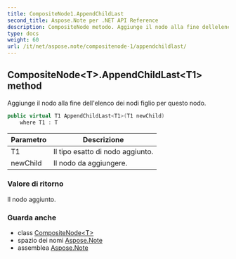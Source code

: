 ```yaml
---
title: CompositeNode1.AppendChildLast
second_title: Aspose.Note per .NET API Reference
description: CompositeNode metodo. Aggiunge il nodo alla fine dellelenco dei nodi figlio per questo nodo.
type: docs
weight: 60
url: /it/net/aspose.note/compositenode-1/appendchildlast/
---
```

## CompositeNode&lt;T&gt;.AppendChildLast&lt;T1&gt; method

Aggiunge il nodo alla fine dell'elenco dei nodi figlio per questo nodo.

```csharp
public virtual T1 AppendChildLast<T1>(T1 newChild)
    where T1 : T
```

| Parametro | Descrizione |
| --- | --- |
| T1 | Il tipo esatto di nodo aggiunto. |
| newChild | Il nodo da aggiungere. |

### Valore di ritorno

Il nodo aggiunto.

### Guarda anche

* class [CompositeNode&lt;T&gt;](../)
* spazio dei nomi [Aspose.Note](../../compositenode-1/)
* assemblea [Aspose.Note](../../../)


